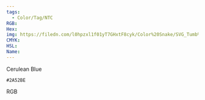 ```yaml
---
tags:
  - Color/Tag/NTC
RGB:
Hex:
img: https://filedn.com/l0hpzxl1f01yT7GHxtF8cyk/Color%20Snake/SVG_Tumb%20Mass%20No%20Name/2A52BE.svg
CMYK:
HSL:
Name:
---
```

Cerulean Blue
```palette
#2A52BE
```
RGB
